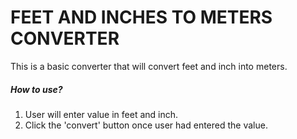 <h1>FEET AND INCHES TO METERS CONVERTER</h1>

<p>This is a basic converter that will convert feet and inch into meters.</p>

<h5>How to use?</h5>

<ol>
  <li>User will enter value in feet and inch.</li>
  <li>Click the 'convert' button once user had entered the value.</li>
</ol>
